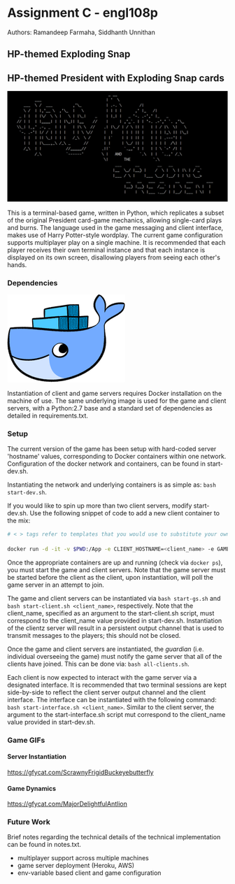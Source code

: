 # Assignment C - engl108p

Authors: Ramandeep Farmaha, Siddhanth Unnithan

## HP-themed Exploding Snap

## HP-themed President with Exploding Snap cards

![Interface Capture](images/hp_pres_intro_cap.png)

This is a terminal-based game, written in Python, which replicates a subset of the original President card-game mechanics, allowing single-card plays and burns. The language used in the game messaging and client interface, makes use of Harry Potter-style wordplay. The current game configuration supports multiplayer play on a single machine. It is recommended that each player receives their own terminal instance and that each instance is displayed on its own screen, disallowing players from seeing each other's hands.

### Dependencies

![Docker Logo](images/dockerlogo.png)

Instantiation of client and game servers requires Docker installation on the machine of use. The same underlying image is used for the game and client servers, with a Python:2.7 base and a standard set of dependencies as detailed in requirements.txt.

### Setup

The current version of the game has been setup with hard-coded server 'hostname' values, corresponding to Docker containers within one network. Configuration of the docker network and containers, can be found in start-dev.sh.

Instantiating the network and underlying containers is as simple as: `bash start-dev.sh`.

If you would like to spin up more than two client servers, modify start-dev.sh. Use the following snippet of code to add a new client container to the mix:

```bash
# < > tags refer to templates that you would use to substitute your own values with

docker run -d -it -v $PWD:/App -e CLIENT_HOSTNAME=<client_name> -e GAME_SERVER_HOSTNAME=game-server -e DEV_FLAG=true --name <client_name> --network game-network game-client
```

Once the appropriate containers are up and running (check via `docker ps`), you must start the game and client servers. Note that the game server must be started before the client as the client, upon instantiation, will poll the game server in an attempt to join.

The game and client servers can be instantiated via `bash start-gs.sh` and `bash start-client.sh <client_name>`, respectively. Note that the client_name, specified as an argument to the start-client.sh script, must correspond to the client_name value provided in start-dev.sh. Instantiation of the clientz server will result in a persistent output channel that is used to transmit messages to the players; this should not be closed.

Once the game and client servers are instantiated, the _guardian_ (i.e. individual overseeing the game) must notify the game server that all of the clients have joined. This can be done via: `bash all-clients.sh`.

Each client is now expected to interact with the game server via a designated interface. It is recommended that two terminal sessions are kept side-by-side to reflect the client server output channel and the client interface. The interface can be instantiated with the following command: `bash start-interface.sh <client_name>`. Similar to the client server, the argument to the start-interface.sh script mut correspond to the client_name value provided in start-dev.sh.

### Game GIFs

#### Server Instantiation

https://gfycat.com/ScrawnyFrigidBuckeyebutterfly

#### Game Dynamics

https://gfycat.com/MajorDelightfulAntlion

### Future Work
Brief notes regarding the technical details of the technical implementation can be found in notes.txt.

- multiplayer support across multiple machines
- game server deployment (Heroku, AWS)
- env-variable based client and game configuration
